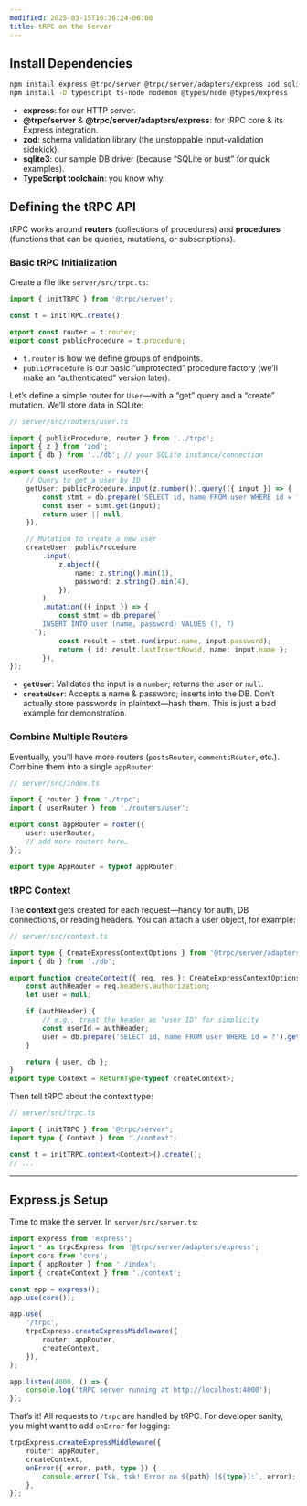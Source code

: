 ```yaml
---
modified: 2025-03-15T16:36:24-06:00
title: tRPC on the Server
---
```


## Install Dependencies

```bash
npm install express @trpc/server @trpc/server/adapters/express zod sqlite3
npm install -D typescript ts-node nodemon @types/node @types/express
```

- **express**: for our HTTP server.
- **@trpc/server** & **@trpc/server/adapters/express**: for tRPC core & its Express integration.
- **zod**: schema validation library (the unstoppable input-validation sidekick).
- **sqlite3**: our sample DB driver (because “SQLite or bust” for quick examples).
- **TypeScript toolchain**: you know why.

## Defining the tRPC API

tRPC works around **routers** (collections of procedures) and **procedures** (functions that can be queries, mutations, or subscriptions).

### Basic tRPC Initialization

Create a file like `server/src/trpc.ts`:

```ts
import { initTRPC } from '@trpc/server';

const t = initTRPC.create();

export const router = t.router;
export const publicProcedure = t.procedure;
```

- `t.router` is how we define groups of endpoints.
- `publicProcedure` is our basic “unprotected” procedure factory (we’ll make an “authenticated” version later).

Let’s define a simple router for `User`—with a “get” query and a “create” mutation. We’ll store data in SQLite:

```ts
// server/src/routers/user.ts

import { publicProcedure, router } from '../trpc';
import { z } from 'zod';
import { db } from '../db'; // your SQLite instance/connection

export const userRouter = router({
	// Query to get a user by ID
	getUser: publicProcedure.input(z.number()).query(({ input }) => {
		const stmt = db.prepare('SELECT id, name FROM user WHERE id = ?');
		const user = stmt.get(input);
		return user || null;
	}),

	// Mutation to create a new user
	createUser: publicProcedure
		.input(
			z.object({
				name: z.string().min(1),
				password: z.string().min(4),
			}),
		)
		.mutation(({ input }) => {
			const stmt = db.prepare(`
        INSERT INTO user (name, password) VALUES (?, ?)
      `);
			const result = stmt.run(input.name, input.password);
			return { id: result.lastInsertRowid, name: input.name };
		}),
});
```

- **`getUser`**: Validates the input is a `number`; returns the user or `null`.
- **`createUser`**: Accepts a name & password; inserts into the DB. Don’t actually store passwords in plaintext—hash them. This is just a bad example for demonstration.

### Combine Multiple Routers

Eventually, you’ll have more routers (`postsRouter`, `commentsRouter`, etc.). Combine them into a single `appRouter`:

```ts
// server/src/index.ts

import { router } from './trpc';
import { userRouter } from './routers/user';

export const appRouter = router({
	user: userRouter,
	// add more routers here…
});

export type AppRouter = typeof appRouter;
```

### tRPC Context

The **context** gets created for each request—handy for auth, DB connections, or reading headers. You can attach a user object, for example:

```ts
// server/src/context.ts

import type { CreateExpressContextOptions } from '@trpc/server/adapters/express';
import { db } from './db';

export function createContext({ req, res }: CreateExpressContextOptions) {
	const authHeader = req.headers.authorization;
	let user = null;

	if (authHeader) {
		// e.g., treat the header as "user ID" for simplicity
		const userId = authHeader;
		user = db.prepare('SELECT id, name FROM user WHERE id = ?').get(userId);
	}

	return { user, db };
}
export type Context = ReturnType<typeof createContext>;
```

Then tell tRPC about the context type:

```ts
// server/src/trpc.ts

import { initTRPC } from '@trpc/server';
import type { Context } from './context';

const t = initTRPC.context<Context>().create();
// ...
```

---

## Express.js Setup

Time to make the server. In `server/src/server.ts`:

```ts
import express from 'express';
import * as trpcExpress from '@trpc/server/adapters/express';
import cors from 'cors';
import { appRouter } from './index';
import { createContext } from './context';

const app = express();
app.use(cors());

app.use(
	'/trpc',
	trpcExpress.createExpressMiddleware({
		router: appRouter,
		createContext,
	}),
);

app.listen(4000, () => {
	console.log('tRPC server running at http://localhost:4000');
});
```

That’s it! All requests to `/trpc` are handled by tRPC. For developer sanity, you might want to add `onError` for logging:

```ts
trpcExpress.createExpressMiddleware({
	router: appRouter,
	createContext,
	onError({ error, path, type }) {
		console.error(`Tsk, tsk! Error on ${path} [${type}]:`, error);
	},
});
```

